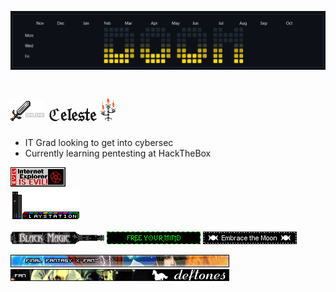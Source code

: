 ![doom](https://github.com/GH-DOOM/DOOM64/blob/master/assets/banner_on_graph.png)

# <img src="https://github.com/d3aths/portfolio-web/blob/master/assets/online-now.gif"> ℭ𝔢𝔩𝔢𝔰𝔱𝔢 <img src="https://github.com/d3aths/portfolio-web/blob/master/assets/candle.gif" width="25" height="40">

- IT Grad looking to get into cybersec  
- Currently learning pentesting at HackTheBox



![](https://github.com/d3aths/portfolio-web/blob/master/assets/ieievil.gif)  
![](https://github.com/d3aths/portfolio-web/blob/master/assets/ps2.gif)


![](https://github.com/d3aths/portfolio-web/blob/master/assets/blackmagic.gif) ![](https://github.com/d3aths/portfolio-web/blob/master/assets/freeyourmind.gif) ![](https://github.com/d3aths/portfolio-web/blob/master/assets/moonhug.gif)


![](https://github.com/d3aths/portfolio-web/blob/master/assets/ffx.png) ![](https://github.com/d3aths/portfolio-web/blob/master/assets/deftones.gif)




<!--
**d3aths/d3aths** is a ✨ _special_ ✨ repository because its `README.md` (this file) appears on your GitHub profile.

Here are some ideas to get you started:

- 🔭 I’m currently working on ...
- 🌱 I’m currently learning ...
- 👯 I’m looking to collaborate on ...
- 🤔 I’m looking for help with ...
- 💬 Ask me about ...
- 📫 How to reach me: ...
- 😄 Pronouns: ...
- ⚡ Fun fact: ...
-->
